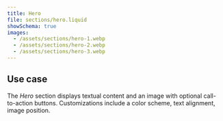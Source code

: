 ```yaml
---
title: Hero
file: sections/hero.liquid
showSchema: true
images:
  - /assets/sections/hero-1.webp
  - /assets/sections/hero-2.webp
  - /assets/sections/hero-3.webp
---
```


## Use case

The _Hero_ section displays textual content and an image with optional call-to-action buttons. Customizations include a color scheme, text alignment, image position.
